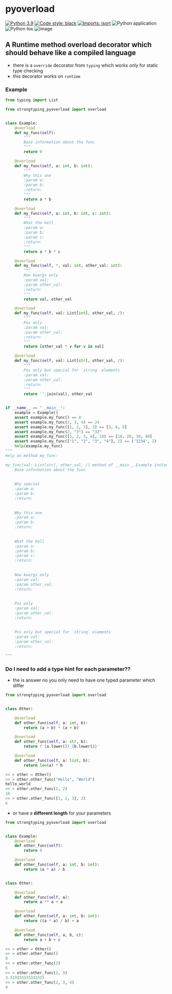 # pyoverload
[![Python 3.9](https://img.shields.io/badge/python-3.9-blue.svg)](https://www.python.org/downloads/release/python-390/)
[![Code style: black](https://img.shields.io/badge/code%20style-black-000000.svg)](https://github.com/psf/black)
[![Imports: isort](https://img.shields.io/badge/%20imports-isort-%231674b1?style=flat&labelColor=ef8336)](https://pycqa.github.io/isort/)
![Python application](https://github.com/FelixTheC/py-overload/workflows/Python%20application/badge.svg)
![Python tox](https://github.com/FelixTheC/py-overload/workflows/Python%20tox/badge.svg)
![image](https://codecov.io/gh/FelixTheC/py-overload/graph/badge.svg)


## A Runtime method overload decorator which should behave like a compiled language
- there is a `override` decorator from `typing` which works only for static type checking
- this decorator works on `runtime`

### Example

```python
from typing import List

from strongtyping_pyoverload import overload


class Example:
    @overload
    def my_func(self):
        """
        Base information about the func
        """
        return 0

    @overload
    def my_func(self, a: int, b: int):
        """
        Why this one
        :param a:
        :param b:
        :return:
        """
        return a * b

    @overload
    def my_func(self, a: int, b: int, c: int):
        """
        What the hell
        :param a:
        :param b:
        :param c:
        :return:
        """
        return a * b * c

    @overload
    def my_func(self, *, val: int, other_val: int):
        """
        Now kwargs only
        :param val:
        :param other_val:
        :return:
        """
        return val, other_val

    @overload
    def my_func(self, val: List[int], other_val, /):
        """
        Pos only
        :param val:
        :param other_val:
        :return:
        """
        return [other_val * v for v in val]

    @overload
    def my_func(self, val: List[str], other_val, /):
        """
        Pos only but special for `string` elements
        :param val:
        :param other_val:
        :return:
        """
        return ''.join(val), other_val


if __name__ == "__main__":
    example = Example()
    assert example.my_func() == 0
    assert example.my_func(2, 3, 4) == 24
    assert example.my_func([1, 2, 3], 3) == [3, 6, 9]
    assert example.my_func(2, "3") == "33"
    assert example.my_func([1, 2, 3, 4], 10) == [10, 20, 30, 40]
    assert example.my_func(["1", "2", "3", "4"], 2) == ('1234', 2)
    help(example.my_func)
"""
Help on method my_func:

my_func(val: List[str], other_val, /) method of __main__.Example instance
    Base information about the func
    
    
    Why special
    :param a:
    :param b:
    :return:
    
    
    Why this one
    :param a:
    :param b:
    :return:
    
    
    What the hell
    :param a:
    :param b:
    :param c:
    :return:
    
    
    Now kwargs only
    :param val:
    :param other_val:
    :return:
    
    
    Pos only
    :param val:
    :param other_val:
    :return:
    
    
    Pos only but special for `string` elements
    :param val:
    :param other_val:
    :return:

"""
```

### Do I need to add a type hint for each parameter??
- the is answer no you only need to have one typed parameter which differ

```python
from strongtyping_pyoverload import overload


class Other:

    @overload
    def other_func(self, a: int, b):
        return (a + b) * (a + b)

    @overload
    def other_func(self, a: str, b):
        return f'{a.lower()}_{b.lower()}'

    @overload
    def other_func(self, a: list, b):
        return len(a) * b

>> > other = Other()
>> > other.other_func("Hello", "World")
hello_world
>> > other.other_func(2, 2)
16
>> > other.other_func([1, 2, 3], 2)
6
```
- or have a __different length__ for your parameters

```python
from strongtyping_pyoverload import overload


class Example:
    @overload
    def other_func(self):
        return 0

    @overload
    def other_func(self, a: int, b: int):
        return (a * a) / b


class Other:

    @overload
    def other_func(self, a):
        return a ** a + a

    @overload
    def other_func(self, a: int, b: int):
        return ((a * a) / b) + a

    @overload
    def other_func(self, a, b, c):
        return a + b + c

>> > other = Other()
>> > other.other_func()
0
>> > other.other_func(2)
6
>> > other.other_func(2, 3)
3.333333333333333
>> > other.other_func(2, 3, 4)
9
```
